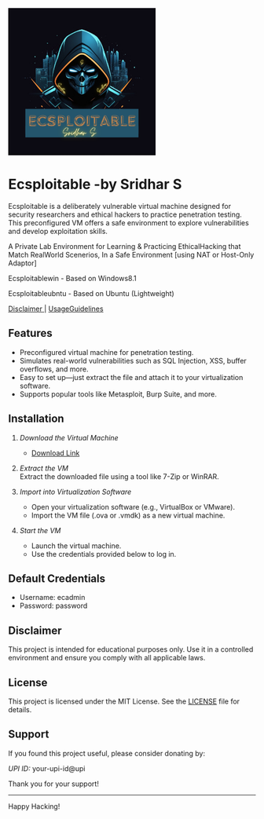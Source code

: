 <img src="ECSPLOITABLE.png" alt="Description" width="300">


# Ecsploitable -by Sridhar S   

Ecsploitable is a deliberately vulnerable virtual machine designed for security researchers and ethical hackers to practice penetration testing. This preconfigured VM offers a safe environment to explore vulnerabilities and develop exploitation skills.  

A Private Lab Environment for Learning & Practicing EthicalHacking that Match RealWorld Scenerios, In a Safe Environment [using NAT or Host-Only Adaptor]

Ecsploitablewin   - Based on Windows8.1

Ecsploitableubntu - Based on Ubuntu (Lightweight)

[ Disclaimer ](https://drive.google.com/file/d/1DaX_Rm4t4WAPNj-qZgWHLAv30xu4QQDD/view?usp=sharing)   |  [ UsageGuidelines ](https://drive.google.com/file/d/1mSjTNZeezXlH2ESt1y6EFD71HKbcgi8c/view?usp=sharing)

## Features  
- Preconfigured virtual machine for penetration testing.  
- Simulates real-world vulnerabilities such as SQL Injection, XSS, buffer overflows, and more.  
- Easy to set up—just extract the file and attach it to your virtualization software.  
- Supports popular tools like Metasploit, Burp Suite, and more.  

## Installation  

1. *Download the Virtual Machine*  
   - [Download Link](./path-to-vm-file)  

2. *Extract the VM*  
   Extract the downloaded file using a tool like 7-Zip or WinRAR.  

3. *Import into Virtualization Software*  
   - Open your virtualization software (e.g., VirtualBox or VMware).  
   - Import the VM file (.ova or .vmdk) as a new virtual machine.  

4. *Start the VM*  
   - Launch the virtual machine.  
   - Use the credentials provided below to log in.  

## Default Credentials  
- Username: ecadmin  
- Password: password  
  
## Disclaimer  
This project is intended for educational purposes only. Use it in a controlled environment and ensure you comply with all applicable laws.  

## License  
This project is licensed under the MIT License. See the [LICENSE](./LICENSE) file for details.  

## Support  

If you found this project useful, please consider donating by:  

*UPI ID:* your-upi-id@upi  

Thank you for your support!  

---

Happy Hacking!
